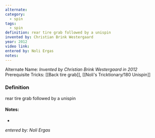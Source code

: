 ```yaml
---
alternate: 
category:
  - spin
tags:
  - spin
definition: rear tire grab followed by a unispin
invented by: Christian Brink Westergaard
year: 2012
video link: 
entered by: Noli Ergas
notes: 
---
```

Alternate Name: 
*Invented by Christian Brink Westergaard in 2012*
Prerequisite Tricks: [[Back tire grab]], [[Noli's Tricktionary/180 Unispin]]

### Definition
rear tire grab followed by a unispin


#### Notes:
- 
*entered by: Noli Ergas*
